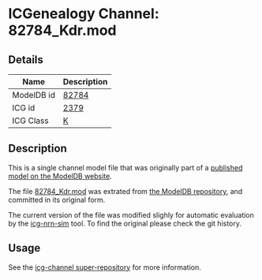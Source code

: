 # ICGenealogy Channel: 82784\_Kdr.mod

## Details

Name | Description
---- | -----------
ModelDB id | [82784](http://senselab.med.yale.edu/ModelDB/ShowModel.cshtml?model=82784)
ICG id | [2379](http://icg.neurotheory.ox.ac.uk/channels/1/2379)
ICG Class | [K](http://icg.neurotheory.ox.ac.uk/channels/1)

## Description

This is a single channel model file that was originally part of a [published model on the ModelDB website](http://senselab.med.yale.edu/mModelDB/ShowModel.cshtml?model=82784).


The file [82784\_Kdr.mod](82784_Kdr.mod) was extrated from [the ModelDB repository](http://senselab.med.yale.edu/ModelDB/ShowModel.cshtml?model=82784), and committed in its original form.

The current version of the file was modified slighly for automatic evaluation by the [icg-nrn-sim](https://github.com/icgenealogy/icg-nrn-sim) tool. To find the original please check the git history.


## Usage

See the [icg-channel super-repository](https://github.com/icgenealogy/icg-channels) for more information.